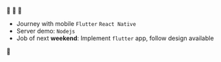 :rocket: :rocket: :rocket:

- Journey with mobile `Flutter` `React Native`
- Server demo: `Nodejs`
- Job of next **weekend**: Implement `flutter` app, follow design available

:tada:
